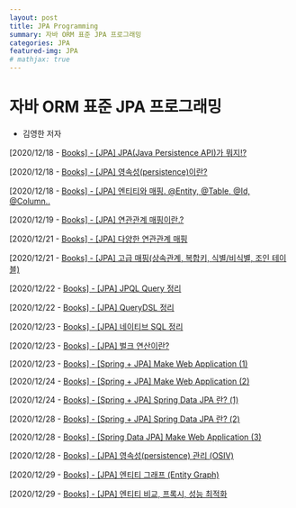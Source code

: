 ```yaml
---
layout: post
title: JPA Programming
summary: 자바 ORM 표준 JPA 프로그래밍
categories: JPA
featured-img: JPA
# mathjax: true
---
```




# 자바 ORM 표준 JPA 프로그래밍

- 김영한 저자

[2020/12/18 - [Books\] - [JPA] JPA(Java Persistence API)가 뭐지!?](https://data-make.tistory.com/608)

[2020/12/18 - [Books\] - [JPA] 영속성(persistence)이란?](https://data-make.tistory.com/609)

[2020/12/18 - [Books\] - [JPA] 엔티티와 매핑. @Entity, @Table, @Id, @Column..](https://data-make.tistory.com/610)

[2020/12/19 - [Books\] - [JPA] 연관관계 매핑이란.?](https://data-make.tistory.com/611)

[2020/12/21 - [Books\] - [JPA] 다양한 연관관계 매핑](https://data-make.tistory.com/612)

[2020/12/21 - [Books\] - [JPA] 고급 매핑(상속관계, 복합키, 식별/비식별, 조인 테이블)](https://data-make.tistory.com/613)

[2020/12/22 - [Books\] - [JPA] JPQL Query 정리](https://data-make.tistory.com/614)

[2020/12/22 - [Books\] - [JPA] QueryDSL 정리](https://data-make.tistory.com/615)

[2020/12/23 - [Books\] - [JPA] 네이티브 SQL 정리](https://data-make.tistory.com/616)

[2020/12/23 - [Books\] - [JPA] 벌크 연산이란?](https://data-make.tistory.com/617)

[2020/12/23 - [Books\] - [Spring + JPA] Make Web Application (1)](https://data-make.tistory.com/618)

[2020/12/24 - [Books\] - [Spring + JPA] Make Web Application (2)](https://data-make.tistory.com/619)

[2020/12/24 - [Books\] - [Spring + JPA] Spring Data JPA 란? (1)](https://data-make.tistory.com/621)

[2020/12/28 - [Books\] - [Spring + JPA] Spring Data JPA 란? (2)](https://data-make.tistory.com/622)

[2020/12/28 - [Books\] - [Spring Data JPA] Make Web Application (3)](https://data-make.tistory.com/626)

[2020/12/28 - [Books\] - [JPA] 영속성(persistence) 관리 (OSIV)](https://data-make.tistory.com/627)

[2020/12/29 - [Books\] - [JPA] 엔티티 그래프 (Entity Graph)](https://data-make.tistory.com/628)

[2020/12/29 - [Books\] - [JPA] 엔티티 비교, 프록시, 성능 최적화](https://data-make.tistory.com/629)


